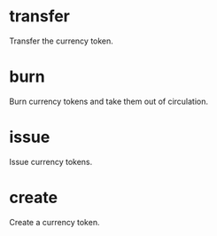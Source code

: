 <h1 class="contract">transfer</h1>
Transfer the currency token.
<h1 class="contract">burn</h1>
Burn currency tokens and take them out of circulation.
<h1 class="contract">issue</h1>
Issue currency tokens.
<h1 class="contract">create</h1>
Create a currency token.